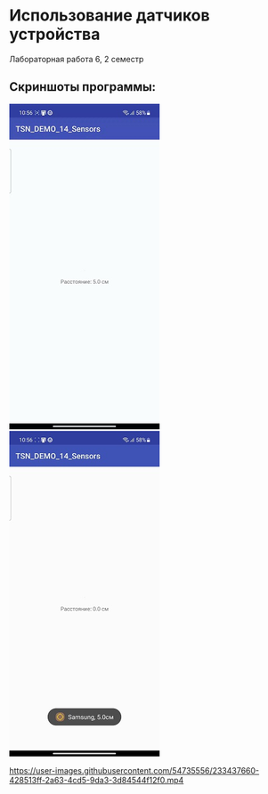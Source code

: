 # Использование датчиков устройства
Лабораторная работа 6, 2 семестр

## Скриншоты программы:
![Начальный экран](https://github.com/colesattac/2lab6/blob/main/inactive.jpg)
![При использовании датчика приближения](https://github.com/colesattac/2lab6/blob/main/active.jpg)

https://user-images.githubusercontent.com/54735556/233437660-428513ff-2a63-4cd5-9da3-3d84544f12f0.mp4

